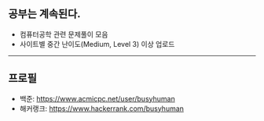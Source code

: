 ## 공부는 계속된다.

* 컴퓨터공학 관련 문제풀이 모음
* 사이트별 중간 난이도(Medium, Level 3) 이상 업로드

---

## 프로필

* 백준: https://www.acmicpc.net/user/busyhuman
* 해커랭크: https://www.hackerrank.com/busyhuman

